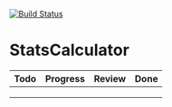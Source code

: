 [![Build Status](https://travis-ci.com/eo-39/StatsCalculator.svg?branch=main)](https://travis-ci.com/eo-39/StatsCalculator)


# StatsCalculator

| Todo| Progress  |  Review |  Done |  
|---  |---        |---      |---    |
|     |           |         |       |   
|     |           |         |       |   
|     |           |         |       |   


